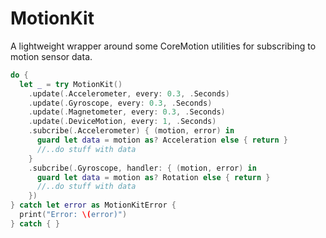 # MotionKit

A lightweight wrapper around some CoreMotion utilities for subscribing to motion sensor data.

```Swift
do {
  let _ = try MotionKit()
    .update(.Accelerometer, every: 0.3, .Seconds)
    .update(.Gyroscope, every: 0.3, .Seconds)
    .update(.Magnetometer, every: 0.3, .Seconds)
    .update(.DeviceMotion, every: 1, .Seconds)
    .subcribe(.Accelerometer) { (motion, error) in
      guard let data = motion as? Acceleration else { return }
      //..do stuff with data
    }
    .subcribe(.Gyroscope, handler: { (motion, error) in
      guard let data = motion as? Rotation else { return }
      //..do stuff with data
    })
} catch let error as MotionKitError {
  print("Error: \(error)")
} catch { }
```
